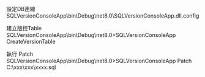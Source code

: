 設定DB連線
SQLVersionConsoleApp\bin\Debug\net8.0\SQLVersionConsoleApp.dll.config
<add name="MISConnectionString" connectionString="Data Source=192.168.xxx.xxx,1466;Initial Catalog=MeetingManagement;User ID=xxx;password=xxxxxx"/>

建立版控Table
SQLVersionConsoleApp\bin\Debug\net8.0>SQLVersionConsoleApp CreateVersionTable

執行 Patch
SQLVersionConsoleApp\bin\Debug\net8.0>SQLVersionConsoleApp Patch C:\xxx\xxx\xxxx.sql
